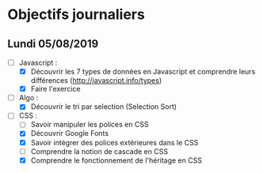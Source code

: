 # Objectifs journaliers

## Lundi 05/08/2019


* [ ] Javascript :
  * [x] Découvrir les 7 types de données en Javascript et comprendre leurs différences (http://javascript.info/types)
  * [X] Faire l'exercice

* [ ] Algo : 
  * [X] Découvrir le tri par selection (Selection Sort)

* [ ] CSS : 
  * [ ] Savoir manipuler les polices en CSS
  * [X] Découvrir Google Fonts
  * [x] Savoir intégrer des polices extérieures dans le CSS
  * [ ] Comprendre la notion de cascade en CSS
  * [X] Comprendre le fonctionnement de l'héritage en CSS
